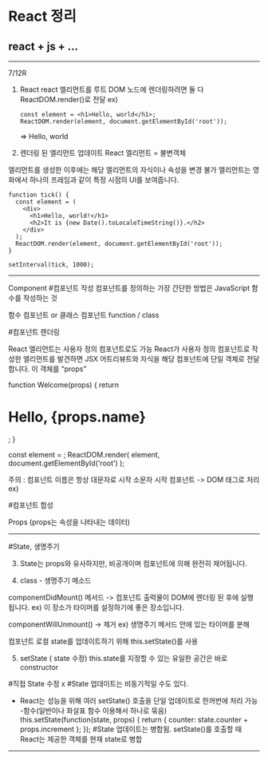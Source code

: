 React 정리
===========
react + js + ...
-----------

*********
7/12R

1) React
react 엘리먼트를 루트 DOM 노드에 렌더링하려면 둘 다 
ReactDOM.render()로 전달
    ex)  
    ```
    const element = <h1>Hello, world</h1>;
    ReactDOM.render(element, document.getElementById('root'));
    ```

    => Hello, world


2) 렌더링 된 엘리먼트 업데이트 
React 엘리먼트 = 불변객체

엘리먼트를 생성한 이후에는 해당 엘리먼트의 자식이나 속성을 변경 불가 
엘리먼트는 영화에서 하나의 프레임과 같이 특정 시점의 UI를 보여줍니다.

```
function tick() {
  const element = (
    <div>
      <h1>Hello, world!</h1>
      <h2>It is {new Date().toLocaleTimeString()}.</h2>
    </div>
  );
  ReactDOM.render(element, document.getElementById('root'));
}

setInterval(tick, 1000);
```
***

Component
#컴포넌트 작성
컴포넌트를 정의하는 가장 간단한 방법은 JavaScript 함수를 작성하는 것

함수 컴포넌트 or 클래스 컴포넌트
function / class



#컴포넌트 렌더링 

React 엘리먼트는 사용자 정의 컴포넌트로도 가능
React가 사용자 정의 컴포넌트로 작성한 엘리먼트를 발견하면 JSX 어트리뷰트와 자식을 해당 컴포넌트에 단일 객체로 전달합니다. 이 객체를 “props”

function Welcome(props) {
  return <h1>Hello, {props.name}</h1>;
}

const element = <Welcome name="Sara" />;
ReactDOM.render(
  element,
  document.getElementById('root')
);

주의 : 컴포넌트 이름은 항상 대문자로 시작
소문자 시작 컴포넌트 -> DOM 태그로 처리
    ex)
    <div />
    <Welcome />

#컴포넌트 합성




Props  (props는 속성을 나타내는 데이터)


***
#State, 생명주기 

3) State는 props와 유사하지만, 비공개이며 컴포넌트에 의해 완전히 제어됩니다.

4) class - 생명주기 메소드

componentDidMount() 메서드 
-> 컴포넌트 출력물이 DOM에 렌더링 된 후에 실행됩니다. 
ex) 이 장소가 타이머를 설정하기에 좋은 장소입니다.


componentWillUnmount() 
-> 제거 
ex) 생명주기 메서드 안에 있는 타이머를 분해


컴포넌트 로컬 state를 업데이트하기 위해 this.setState()를 사용

5) setState  ( state 수정) 
this.state를 지정할 수 있는 유일한 공간은 바로 constructor

#직접 State 수정 x
#State 업데이트는 비동기적일 수도 있다. 
- React는 성능을 위해 여러 setState() 호출을 단일 업데이트로 한꺼번에 처리 가능
-함수(일반이나 화살표 함수 이용해서 하나로 묶음)
this.setState(function(state, props) {
  return {
    counter: state.counter + props.increment
  };
});
#State 업데이트는 병합됨.
setState()를 호출할 때 React는 제공한 객체를 현재 state로 병합


***






